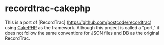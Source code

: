 recordtrac-cakephp
==================
This is a port of [RecordTrac] (https://github.com/postcode/recordtrac) using [CakePHP](http://www.cakephp.org) as the framework. 
Although this project is called a "port," it does not follow the same conventions for JSON files and DB as the original RecordTrac.
